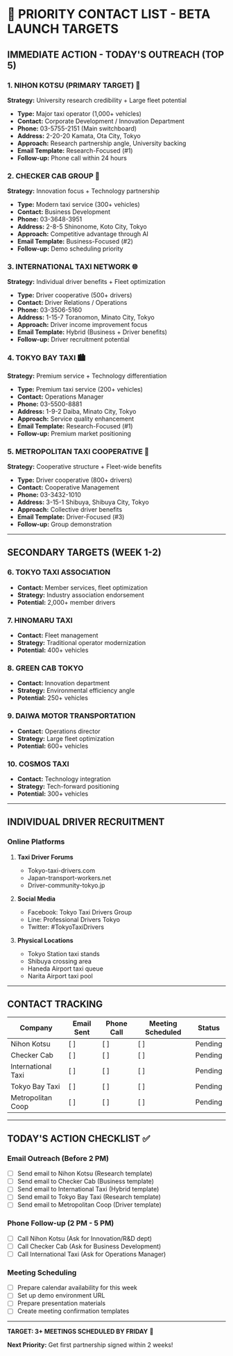 # 🎯 PRIORITY CONTACT LIST - BETA LAUNCH TARGETS

## IMMEDIATE ACTION - TODAY'S OUTREACH (TOP 5)

### 1. NIHON KOTSU (PRIMARY TARGET) 🎯
**Strategy:** University research credibility + Large fleet potential
- **Type:** Major taxi operator (1,000+ vehicles)
- **Contact:** Corporate Development / Innovation Department
- **Phone:** 03-5755-2151 (Main switchboard)
- **Address:** 2-20-20 Kamata, Ota City, Tokyo
- **Approach:** Research partnership angle, University backing
- **Email Template:** Research-Focused (#1)
- **Follow-up:** Phone call within 24 hours

### 2. CHECKER CAB GROUP 🚖
**Strategy:** Innovation focus + Technology partnership
- **Type:** Modern taxi service (300+ vehicles)  
- **Contact:** Business Development
- **Phone:** 03-3648-3951
- **Address:** 2-8-5 Shinonome, Koto City, Tokyo
- **Approach:** Competitive advantage through AI
- **Email Template:** Business-Focused (#2)
- **Follow-up:** Demo scheduling priority

### 3. INTERNATIONAL TAXI NETWORK 🌐
**Strategy:** Individual driver benefits + Fleet optimization
- **Type:** Driver cooperative (500+ drivers)
- **Contact:** Driver Relations / Operations
- **Phone:** 03-3506-5160
- **Address:** 1-15-7 Toranomon, Minato City, Tokyo
- **Approach:** Driver income improvement focus
- **Email Template:** Hybrid (Business + Driver benefits)
- **Follow-up:** Driver recruitment potential

### 4. TOKYO BAY TAXI 🏙️
**Strategy:** Premium service + Technology differentiation
- **Type:** Premium taxi service (200+ vehicles)
- **Contact:** Operations Manager
- **Phone:** 03-5500-8881
- **Address:** 1-9-2 Daiba, Minato City, Tokyo
- **Approach:** Service quality enhancement
- **Email Template:** Research-Focused (#1)
- **Follow-up:** Premium market positioning

### 5. METROPOLITAN TAXI COOPERATIVE 🤝
**Strategy:** Cooperative structure + Fleet-wide benefits
- **Type:** Driver cooperative (800+ drivers)
- **Contact:** Cooperative Management
- **Phone:** 03-3432-1010
- **Address:** 3-15-1 Shibuya, Shibuya City, Tokyo
- **Approach:** Collective driver benefits
- **Email Template:** Driver-Focused (#3)
- **Follow-up:** Group demonstration

---

## SECONDARY TARGETS (WEEK 1-2)

### 6. TOKYO TAXI ASSOCIATION
- **Contact:** Member services, fleet optimization
- **Strategy:** Industry association endorsement
- **Potential:** 2,000+ member drivers

### 7. HINOMARU TAXI
- **Contact:** Fleet management
- **Strategy:** Traditional operator modernization
- **Potential:** 400+ vehicles

### 8. GREEN CAB TOKYO
- **Contact:** Innovation department
- **Strategy:** Environmental efficiency angle
- **Potential:** 250+ vehicles

### 9. DAIWA MOTOR TRANSPORTATION
- **Contact:** Operations director
- **Strategy:** Large fleet optimization
- **Potential:** 600+ vehicles

### 10. COSMOS TAXI
- **Contact:** Technology integration
- **Strategy:** Tech-forward positioning
- **Potential:** 300+ vehicles

---

## INDIVIDUAL DRIVER RECRUITMENT

### Online Platforms
1. **Taxi Driver Forums**
   - Tokyo-taxi-drivers.com
   - Japan-transport-workers.net
   - Driver-community-tokyo.jp

2. **Social Media**
   - Facebook: Tokyo Taxi Drivers Group
   - Line: Professional Drivers Tokyo
   - Twitter: #TokyoTaxiDrivers

3. **Physical Locations**
   - Tokyo Station taxi stands
   - Shibuya crossing area
   - Haneda Airport taxi queue
   - Narita Airport taxi pool

---

## CONTACT TRACKING

| Company | Email Sent | Phone Call | Meeting Scheduled | Status |
|---------|------------|------------|-------------------|---------|
| Nihon Kotsu | [ ] | [ ] | [ ] | Pending |
| Checker Cab | [ ] | [ ] | [ ] | Pending |
| International Taxi | [ ] | [ ] | [ ] | Pending |
| Tokyo Bay Taxi | [ ] | [ ] | [ ] | Pending |
| Metropolitan Coop | [ ] | [ ] | [ ] | Pending |

---

## TODAY'S ACTION CHECKLIST ✅

### Email Outreach (Before 2 PM)
- [ ] Send email to Nihon Kotsu (Research template)
- [ ] Send email to Checker Cab (Business template)
- [ ] Send email to International Taxi (Hybrid template)
- [ ] Send email to Tokyo Bay Taxi (Research template)
- [ ] Send email to Metropolitan Coop (Driver template)

### Phone Follow-up (2 PM - 5 PM)
- [ ] Call Nihon Kotsu (Ask for Innovation/R&D dept)
- [ ] Call Checker Cab (Ask for Business Development)
- [ ] Call International Taxi (Ask for Operations Manager)

### Meeting Scheduling
- [ ] Prepare calendar availability for this week
- [ ] Set up demo environment URL
- [ ] Prepare presentation materials
- [ ] Create meeting confirmation templates

---

**TARGET: 3+ MEETINGS SCHEDULED BY FRIDAY** 🎯

**Next Priority:** Get first partnership signed within 2 weeks!
